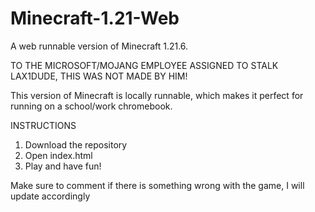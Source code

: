 # Minecraft-1.21-Web
A web runnable version of Minecraft 1.21.6.

TO THE MICROSOFT/MOJANG EMPLOYEE ASSIGNED TO STALK LAX1DUDE, THIS WAS NOT MADE BY HIM!

This version of Minecraft is locally runnable, which makes it perfect for running on a school/work chromebook.

INSTRUCTIONS

1. Download the repository
2. Open index.html
3. Play and have fun!


Make sure to comment if there is something wrong with the game, I will update accordingly

